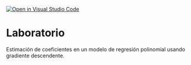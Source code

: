 [![Open in Visual Studio Code](https://classroom.github.com/assets/open-in-vscode-718a45dd9cf7e7f842a935f5ebbe5719a5e09af4491e668f4dbf3b35d5cca122.svg)](https://classroom.github.com/online_ide?assignment_repo_id=12735802&assignment_repo_type=AssignmentRepo)
# Laboratorio

Estimación de coeficientes en un modelo de regresión polinomial usando gradiente descendente.
